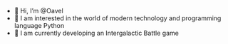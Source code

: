 - 👋 Hi, I’m @Oavel
- 👀 I am interested in the world of modern technology and programming language Python
- 🌱 I am currently developing an Intergalactic Battle game


<!---
Oavel/Oavel is a ✨ special ✨ repository because its `README.md` (this file) appears on your GitHub profile.
You can click the Preview link to take a look at your changes.
--->
